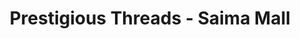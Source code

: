 ---
title: "Prestigious Threads - Saima Mall"
url: /karachi/prestigious-threads-saima-mall/
shop: Kleidung
---